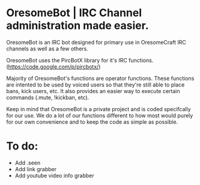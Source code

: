 OresomeBot | IRC Channel administration made easier.
==========

OresomeBot is an IRC bot designed for primary use in OresomeCraft IRC channels as well as a few others.

OresomeBot uses the PircBotX library for it's IRC functions. (https://code.google.com/p/pircbotx/)

Majority of OresomeBot's functions are operator functions. These functions are intented to be used by voiced users so that they're still able to place bans, kick users, etc. It also provides an easier way to execute certain commands (.mute, !kickban, etc).


Keep in mind that OresomeBot is a private project and is coded specifcally for our use. We do a lot of our functions different to how most would purely for our own convenience and to keep the code as simple as possible.

To do:
==========
* Add .seen
* Add link grabber
* Add youtube video info grabber
